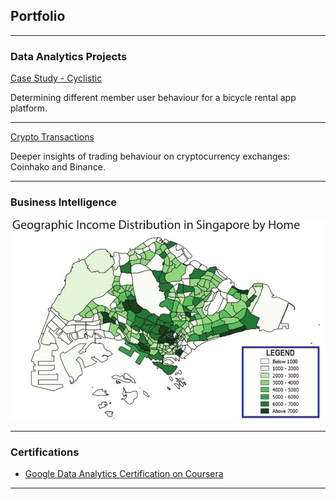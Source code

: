 ## Portfolio

---
### Data Analytics Projects

<a href="https://github.com/victortoh95/googleDataAnalytics/blob/main/Google%20Data%20Analytics%20Certificate%20-%20Case%20Study%201.ipynb" target="_blank">Case Study - Cyclistic</a>

Determining different member user behaviour for a bicycle rental app platform.

---
<a href="https://github.com/victortoh95/Data-Analytics-Projects/blob/0191d96b4a962ac278cf69c9c35f83aca71acafc/Crpyto%20Transactions.ipynb" target="_blank">Crypto Transactions</a>

Deeper insights of trading behaviour on cryptocurrency exchanges: Coinhako and Binance.


---


### Business Intelligence

<a href="http://www.google.com.sg" target="_blank"><img src="images/Geographical Income Distribution.jpg?raw=true"/></a>

---

### Certifications

- <a href="https://www.coursera.org/account/accomplishments/specialization/certificate/XFDXD34NHQQA" target="_blank">Google Data Analytics Certification on Coursera</a>



---
